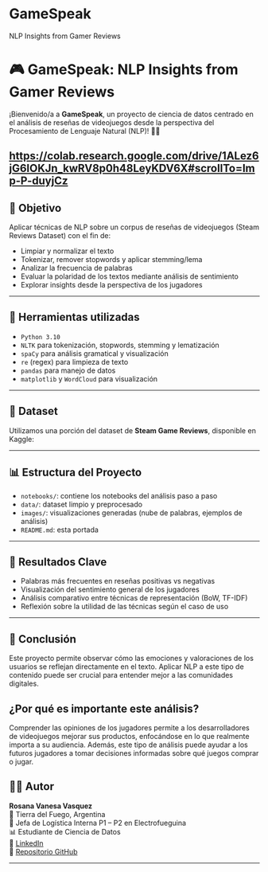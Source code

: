 # GameSpeak
NLP Insights from Gamer Reviews
# 🎮 GameSpeak: NLP Insights from Gamer Reviews

¡Bienvenido/a a **GameSpeak**, un proyecto de ciencia de datos centrado en el análisis de reseñas de videojuegos desde la perspectiva del Procesamiento de Lenguaje Natural (NLP)! 🧠✨

https://colab.research.google.com/drive/1ALez6jG6IOKJn_kwRV8p0h48LeyKDV6X#scrollTo=Imp-P-duyjCz
---

## 📌 Objetivo

Aplicar técnicas de NLP sobre un corpus de reseñas de videojuegos (Steam Reviews Dataset) con el fin de:

- Limpiar y normalizar el texto
- Tokenizar, remover stopwords y aplicar stemming/lema
- Analizar la frecuencia de palabras
- Evaluar la polaridad de los textos mediante análisis de sentimiento
- Explorar insights desde la perspectiva de los jugadores

---

## 🔧 Herramientas utilizadas

- `Python 3.10`
- `NLTK` para tokenización, stopwords, stemming y lematización
- `spaCy` para análisis gramatical y visualización
- `re` (regex) para limpieza de texto
- `pandas` para manejo de datos
- `matplotlib` y `WordCloud` para visualización

---

## 🧪 Dataset

Utilizamos una porción del dataset de **Steam Game Reviews**, disponible en Kaggle:

---

## 📊 Estructura del Proyecto

- `notebooks/`: contiene los notebooks del análisis paso a paso
- `data/`: dataset limpio y preprocesado
- `images/`: visualizaciones generadas (nube de palabras, ejemplos de análisis)
- `README.md`: esta portada

---

## 📌 Resultados Clave

- Palabras más frecuentes en reseñas positivas vs negativas
- Visualización del sentimiento general de los jugadores
- Análisis comparativo entre técnicas de representación (BoW, TF-IDF)
- Reflexión sobre la utilidad de las técnicas según el caso de uso

---

## 💬 Conclusión

Este proyecto permite observar cómo las emociones y valoraciones de los usuarios se reflejan directamente en el texto. Aplicar NLP a este tipo de contenido puede ser crucial para entender mejor a las comunidades digitales.

## ¿Por qué es importante este análisis?
Comprender las opiniones de los jugadores permite a los desarrolladores de videojuegos mejorar sus productos, enfocándose en lo que realmente importa a su audiencia. Además, este tipo de análisis puede ayudar a los futuros jugadores a tomar decisiones informadas sobre qué juegos comprar o jugar.

## 👩‍💻 Autor

**Rosana Vanesa Vasquez**  
📍 Tierra del Fuego, Argentina  
💼 Jefa de Logística Interna P1 – P2 en Electrofueguina  
📊 Estudiante de Ciencia de Datos  
🔗 [LinkedIn](https://www.linkedin.com/in/rosana-vanesa-vásquez-4a56b940)  
📂 [Repositorio GitHub](https://github.com/rosanavanesavasquez)

---
